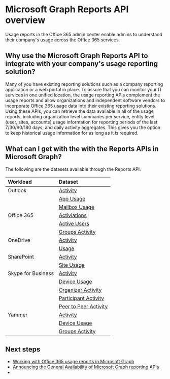 # Microsoft Graph Reports API overview

Usage reports in the Office 365 admin center enable admins to understand their company's usage across the Office 365 services.

## Why use the Microsoft Graph Reports API to integrate with your company's usage reporting solution?

Many of you have existing reporting solutions such as a company reporting application or a web portal in place. To assure that you can monitor your IT services in one unified location, the usage reporting APIs complement the usage reports and allow organizations and independent software vendors to incorporate Office 365 usage data into their existing reporting solutions. Using these APIs, you can retrieve the data available in all of the usage reports, including organization level summaries per service, entity level (user, sites, accounts) usage information for reporting periods of the last 7/30/90/180 days, and daily activity aggregates.  This gives you the option to keep historical usage information for as long as it is required.

## What can I get with the with the Reports APIs in Microsoft Graph?

The following are the datasets available through the Reports API.

|Workload|Dataset|
|:--------|:--------|
|Outlook|[Activity](../api-reference/v1.0/resources/email_activity_reports.md)|
| |[App Usage](../api-reference/v1.0/resources/email_app_usage_reports.md)|
| |[Mailbox Usage](../api-reference/v1.0/resources/mailbox_usage_reports.md)|
|Office 365 |[Activiations](../api-reference/v1.0/resources/office_365_activations_reports.md)|
| |[Active Users](../api-reference/v1.0/resources/office_365_active_users_reports.md)|
| |[Groups Activity](../api-reference/v1.0/resources/office_365_groups_activity_reports.md)|
|OneDrive |[Activity](../api-reference/v1.0/resources/onedrive_activity_reports.md)|
| |[Usage](../api-reference/v1.0/resources/onedrive_usage_reports.md)|
|SharePoint |[Activity](../api-reference/v1.0/resources/sharepoint_activity_reports.md)|
| |[Site Usage](../api-reference/v1.0/resources/sharepoint_site_usage_reports.md)|
|Skype for Business |[Activity](../api-reference/v1.0/resources/skype_for_business_activity_reports.md)|
| |[Device Usage](../api-reference/v1.0/resources/skype_for_business_device_usage_reports.md)|
| |[Organizer Activity](../api-reference/v1.0/resources/skype_for_business_organizer_activity_reports.md)|
| |[Participant Activity](../api-reference/v1.0/resources/skype_for_business_participant_activity_reports.md)|
| |[Peer to Peer Activity](../api-reference/v1.0/resources/skype_for_business_peer_to_peer_activity.md)|
|Yammer |[Activity](../api-reference/v1.0/resources/yammer_activity_reports.md)|
| |[Device Usage](../api-reference/v1.0/resources/yammer_device_usage_reports.md)|
| |[Groups Activity](../api-reference/v1.0/resources/yammer_groups_activity_reports.md)|

## Next steps

* [Working with Office 365 usage reports in Microsoft Graph](../api-reference/v1.0/resources/report.md)
* [Announcing the General Availability of Microsoft Graph reporting APIs](https://techcommunity.microsoft.com/t5/Office-365-Blog/Announcing-the-General-Availability-of-Microsoft-Graph-reporting/ba-p/137838)
* 
